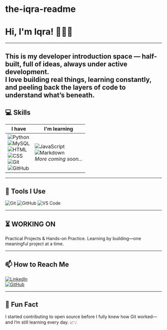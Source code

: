 # the-iqra-readme
# Hi, I'm Iqra! 🙋🏻‍♀️  
---
This is my developer introduction space — half-built, full of ideas, always under active development.  
I love building real things, learning constantly, and peeling back the layers of code to understand what’s beneath.
---

## 💻 Skills

| **I have** | **I'm learning** |
|------------|------------------|
| ![Python](https://img.shields.io/badge/Python-3776AB?style=for-the-badge&logo=python&logoColor=white)<br>![MySQL](https://img.shields.io/badge/MySQL-005C84?style=for-the-badge&logo=mysql&logoColor=white)<br>![HTML](https://img.shields.io/badge/HTML-E34F26?style=for-the-badge&logo=html5&logoColor=white)<br>![CSS](https://img.shields.io/badge/CSS-1572B6?style=for-the-badge&logo=css3&logoColor=white)<br>![Git](https://img.shields.io/badge/Git-F05032?style=for-the-badge&logo=git&logoColor=white)<br>![GitHub](https://img.shields.io/badge/GitHub-181717?style=for-the-badge&logo=github&logoColor=white) | ![JavaScript](https://img.shields.io/badge/JavaScript-F7DF1E?style=for-the-badge&logo=javascript&logoColor=black)<br>![Markdown](https://img.shields.io/badge/Markdown-000000?style=for-the-badge&logo=markdown&logoColor=white)<br>_More coming soon..._ |

---

## 📌 Tools I Use  
![Git](https://img.shields.io/badge/Git-F05032?style=for-the-badge&logo=git&logoColor=white)
![GitHub](https://img.shields.io/badge/GitHub-181717?style=for-the-badge&logo=github&logoColor=white)
![VS Code](https://img.shields.io/badge/VS_Code-007ACC?style=for-the-badge&logo=visual-studio-code&logoColor=white)

---

## ⏳ WORKING ON
Practical Projects & Hands-on Practice.
Learning by building—one meaningful project at a time.

---

## 📫 How to Reach Me  
[![LinkedIn](https://img.shields.io/badge/LinkedIn-blue?style=for-the-badge&logo=linkedin)](https://linkedin.com/in/iqra-khan-9690a1364)  
[![GitHub](https://img.shields.io/badge/GitHub-black?style=for-the-badge&logo=github)](https://github.com/iqra-codes)

---

## 🧩 Fun Fact  
I started contributing to open source before I fully knew how Git worked—and I’m still learning every day. 📈💡
